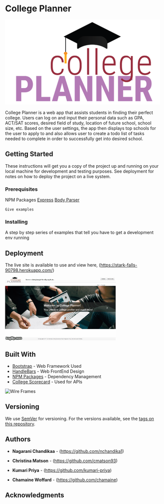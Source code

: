 # College Planner
![College Planner Web App Logo](/public/assets/images/college_planner_logo.png "College Planner Logo")

College Planner is a web app that assists students in finding their perfect college. Users can log on and input their personal data such as GPA, ACT/SAT scores, desired field of study, location of future school, school size, etc. Based on the user settings, the app then displays top schools for the user to apply to and also allows user to create a todo list of tasks needed to complete in order to successfully get into desired school. 

## Getting Started

These instructions will get you a copy of the project up and running on your local machine for development and testing purposes. See deployment for notes on how to deploy the project on a live system.

### Prerequisites

NPM Packages
[Express](https://www.npmjs.com/package/express.js)
[Body Parser](https://www.npmjs.com/package/body-parser)


```
Give examples
```

### Installing

A step by step series of examples that tell you have to get a development env running


## Deployment

The live site is available to use and view here, (https://stark-falls-90798.herokuapp.com/)

![College Planner Web App Demo](/public/assets/images/20iic1.gif "College Planner Demo")

## Built With

* [Bootstrap](https://getbootstrap.com/) - Web Framework Used
* [HandleBars](http://handlebarsjs.com/) - Web FrontEnd Design
* [NPM Packages](https://www.npmjs.com) - Dependency Management
* [College Scorecard](http://api.data.gov/ed/collegescorecard/) - Used for APIs

![Wire Frames](/public/assets/images/20iin.gif "Wire Frames")

## Versioning

We use [SemVer](http://semver.org/) for versioning. For the versions available, see the [tags on this repository](https://github.com/your/project/tags). 

## Authors

* **Nagarani Chandikaa** - (https://github.com/nchandika1)

* **Christina Matson** - (https://github.com/cmatson93)

* **Kumari Priya** - (https://github.com/kumari-priya)

* **Chamaine Woffard** - (https://github.com/chamaine)


## Acknowledgments